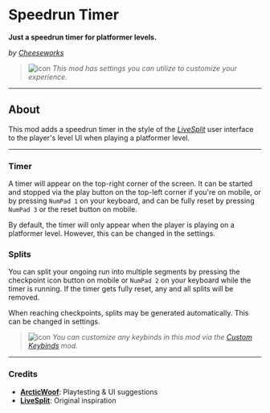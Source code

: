 # Speedrun Timer
**Just a speedrun timer for platformer levels.**

*by [Cheeseworks](user:6408873)*

> ![icon](frame:collaborationIcon_001.png) <cg>*This mod has settings you can utilize to customize your experience.*</c>

---

## About
This mod adds a speedrun timer in the style of the *[LiveSplit](https://www.livesplit.org/)* user interface to the player's level UI when playing a platformer level.

---

### Timer
A <cg>timer</c> will appear on the top-right corner of the screen. It can be <cy>started and stopped</c> via the <cl>play button on the top-left corner</c> if you're on mobile, or by <cf>pressing `NumPad 1` on your keyboard</c>, and can be <cy>fully reset</c> by <cf>pressing `NumPad 3`</c> or the <cl>reset button</c> on mobile.

By default, the timer will only appear when the player is playing on a platformer level. However, this can be changed in the settings.

### Splits
You can <cy>split your ongoing run</c> into multiple segments by <cl>pressing the checkpoint icon button</c> on mobile or <cf>`NumPad 2` on your keyboard</c> while the timer is running. If the timer gets fully reset, any and all splits will be removed.

When reaching checkpoints, splits may be generated automatically. This can be changed in settings.

> ![icon](frame:GJ_infoIcon_001.png?scale=0.5) <cj>*You can customize any keybinds in this mod via the *[Custom Keybinds](mod:geode.custom-keybinds)* mod.*</c>

---

### Credits
- **[ArcticWoof](user:7689052)**: Playtesting & UI suggestions
- **[LiveSplit](https://www.livesplit.org/)**: Original inspiration